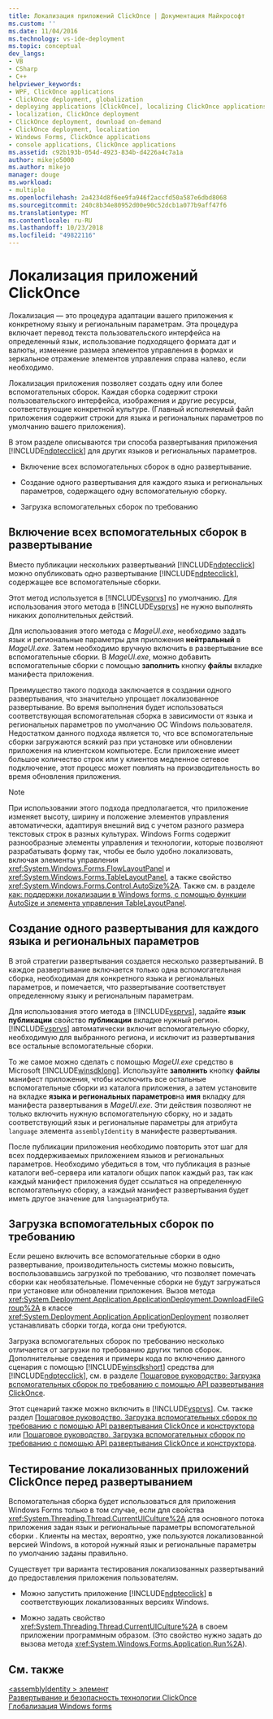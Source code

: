 ```yaml
---
title: Локализация приложений ClickOnce | Документация Майкрософт
ms.custom: ''
ms.date: 11/04/2016
ms.technology: vs-ide-deployment
ms.topic: conceptual
dev_langs:
- VB
- CSharp
- C++
helpviewer_keywords:
- WPF, ClickOnce applications
- ClickOnce deployment, globalization
- deploying applications [ClickOnce], localizing ClickOnce applications
- localization, ClickOnce deployment
- ClickOnce deployment, download on-demand
- ClickOnce deployment, localization
- Windows Forms, ClickOnce applications
- console applications, ClickOnce applications
ms.assetid: c92b193b-054d-4923-834b-d4226a4c7a1a
author: mikejo5000
ms.author: mikejo
manager: douge
ms.workload:
- multiple
ms.openlocfilehash: 2a4234d8f6ee9fa946f2accfd50a587e6dbd8068
ms.sourcegitcommit: 240c8b34e80952d00e90c52dcb1a077b9aff47f6
ms.translationtype: MT
ms.contentlocale: ru-RU
ms.lasthandoff: 10/23/2018
ms.locfileid: "49822116"
---
```

# <a name="localize-clickonce-applications"></a>Локализация приложений ClickOnce
Локализация — это процедура адаптации вашего приложения к конкретному языку и региональным параметрам. Эта процедура включает перевод текста пользовательского интерфейса на определенный язык, использование подходящего формата дат и валюты, изменение размера элементов управления в формах и зеркальное отражение элементов управления справа налево, если необходимо.  
  
 Локализация приложения позволяет создать одну или более вспомогательных сборок. Каждая сборка содержит строки пользовательского интерфейса, изображения и другие ресурсы, соответствующие конкретной культуре. (Главный исполняемый файл приложения содержит строки для языка и региональных параметров по умолчанию вашего приложения).  
  
 В этом разделе описываются три способа развертывания приложения [!INCLUDE[ndptecclick](../deployment/includes/ndptecclick_md.md)] для других языков и региональных параметров.  
  
-   Включение всех вспомогательных сборок в одно развертывание.  
  
-   Создание одного развертывания для каждого языка и региональных параметров, содержащего одну вспомогательную сборку.  
  
-   Загрузка вспомогательных сборок по требованию  
  
## <a name="including-all-satellite-assemblies-in-a-deployment"></a>Включение всех вспомогательных сборок в развертывание  
 Вместо публикации нескольких развертываний [!INCLUDE[ndptecclick](../deployment/includes/ndptecclick_md.md)] можно опубликовать одно развертывание [!INCLUDE[ndptecclick](../deployment/includes/ndptecclick_md.md)], содержащее все вспомогательные сборки.  
  
 Этот метод используется в [!INCLUDE[vsprvs](../code-quality/includes/vsprvs_md.md)] по умолчанию. Для использования этого метода в [!INCLUDE[vsprvs](../code-quality/includes/vsprvs_md.md)] не нужно выполнять никаких дополнительных действий.  
  
 Для использования этого метода с *MageUI.exe*, необходимо задать язык и региональные параметры для приложения **нейтральный** в *MageUI.exe*. Затем необходимо вручную включить в развертывание все вспомогательные сборки. В *MageUI.exe*, можно добавить вспомогательные сборки с помощью **заполнить** кнопку **файлы** вкладке манифеста приложения.  
  
 Преимущество такого подхода заключается в создании одного развертывания, что значительно упрощает локализованное развертывание. Во время выполнения будет использоваться соответствующая вспомогательная сборка в зависимости от языка и региональных параметров по умолчанию ОС Windows пользователя. Недостатком данного подхода является то, что все вспомогательные сборки загружаются всякий раз при установке или обновлении приложения на клиентском компьютере. Если приложение имеет большое количество строк или у клиентов медленное сетевое подключение, этот процесс может повлиять на производительность во время обновления приложения.  
  
> [!NOTE]
>  При использовании этого подхода предполагается, что приложение изменяет высоту, ширину и положение элементов управления автоматически, адаптируя внешний вид с учетом разного размера текстовых строк в разных культурах. Windows Forms содержит разнообразные элементы управления и технологии, которые позволяют разрабатывать форму так, чтобы ее было удобно локализовать, включая элементы управления <xref:System.Windows.Forms.FlowLayoutPanel> и <xref:System.Windows.Forms.TableLayoutPanel>, а также свойство <xref:System.Windows.Forms.Control.AutoSize%2A>.  Также см. в разделе [как: поддержки локализации в Windows forms, с помощью функции AutoSize и элемента управления TableLayoutPanel](/previous-versions/visualstudio/visual-studio-2010/1zkt8b33(v=vs.100)).  
  
## <a name="generate-one-deployment-for-each-culture"></a>Создание одного развертывания для каждого языка и региональных параметров  
 В этой стратегии развертывания создается несколько развертываний. В каждое развертывание включается только одна вспомогательная сборка, необходимая для конкретного языка и региональных параметров, и помечается, что развертывание соответствует определенному языку и региональным параметрам.  
  
 Для использования этого метода в [!INCLUDE[vsprvs](../code-quality/includes/vsprvs_md.md)], задайте **язык публикации** свойство **публикации** вкладке нужный регион. [!INCLUDE[vsprvs](../code-quality/includes/vsprvs_md.md)] автоматически включит вспомогательную сборку, необходимую для выбранного региона, и исключит из развертывания все остальные вспомогательные сборки.  
  
 То же самое можно сделать с помощью *MageUI.exe* средство в Microsoft [!INCLUDE[winsdklong](../deployment/includes/winsdklong_md.md)]. Используйте **заполнить** кнопку **файлы** манифест приложения, чтобы исключить все остальные вспомогательные сборки из каталога приложения, а затем установите на вкладке **языка и региональных параметров**на **имя** вкладку для манифеста развертывания в *MageUI.exe*. Эти действия позволяют не только включить нужную вспомогательную сборку, но и задать соответствующий язык и региональные параметры для атрибута `language` элемента `assemblyIdentity` в манифесте развертывания.  
  
 После публикации приложения необходимо повторить этот шаг для всех поддерживаемых приложением языков и региональных параметров. Необходимо убедиться в том, что публикация в разные каталоги веб-сервера или каталоги общих папок каждый раз, так как каждый манифест приложения будет ссылаться на определенную вспомогательную сборку, а каждый манифест развертывания будет иметь другое значение для `language`атрибута.  
  
## <a name="download-satellite-assemblies-on-demand"></a>Загрузка вспомогательных сборок по требованию  
 Если решено включить все вспомогательные сборки в одно развертывание, производительность системы можно повысить, воспользовавшись загрузкой по требованию, что позволяет помечать сборки как необязательные. Помеченные сборки не будут загружаться при установке или обновлении приложения. Вызов метода <xref:System.Deployment.Application.ApplicationDeployment.DownloadFileGroup%2A> в классе <xref:System.Deployment.Application.ApplicationDeployment> позволяет устанавливать сборки тогда, когда они требуются.  
  
 Загрузка вспомогательных сборок по требованию несколько отличается от загрузки по требованию других типов сборок. Дополнительные сведения и примеры кода по включению данного сценария с помощью [!INCLUDE[winsdkshort](../debugger/debug-interface-access/includes/winsdkshort_md.md)] средства для [!INCLUDE[ndptecclick](../deployment/includes/ndptecclick_md.md)], см. в разделе [Пошаговое руководство: Загрузка вспомогательных сборок по требованию с помощью API развертывания ClickOnce](../deployment/walkthrough-downloading-satellite-assemblies-on-demand-with-the-clickonce-deployment-api.md).  
  
 Этот сценарий также можно включить в [!INCLUDE[vsprvs](../code-quality/includes/vsprvs_md.md)].  См. также раздел [Пошаговое руководство. Загрузка вспомогательных сборок по требованию с помощью API развертывания ClickOnce и конструктора](/previous-versions/visualstudio/visual-studio-2012/ms366788(v=vs.110)) или [Пошаговое руководство. Загрузка вспомогательных сборок по требованию с помощью API развертывания ClickOnce и конструктора](/previous-versions/visualstudio/visual-studio-2013/ms366788(v=vs.120)).  
  
## <a name="testing-localized-clickonce-applications-before-deployment"></a>Тестирование локализованных приложений ClickOnce перед развертыванием  
 Вспомогательная сборка будет использоваться для приложения Windows Forms только в том случае, если для свойства <xref:System.Threading.Thread.CurrentUICulture%2A> для основного потока приложения задан язык и региональные параметры вспомогательной сборки . Клиенты на местах, вероятно, уже пользуются локализованной версией Windows, в которой нужный язык и региональные параметры по умолчанию заданы правильно.  
  
 Существует три варианта тестирования локализованных развертываний до предоставления приложения пользователям.  
  
- Можно запустить приложение [!INCLUDE[ndptecclick](../deployment/includes/ndptecclick_md.md)] в соответствующих локализованных версиях Windows.  
  
- Можно задать свойство <xref:System.Threading.Thread.CurrentUICulture%2A> в своем приложении программным образом. (Это свойство нужно задать до вызова метода <xref:System.Windows.Forms.Application.Run%2A>).  
  
## <a name="see-also"></a>См. также  
 [\<assemblyIdentity > элемент](../deployment/assemblyidentity-element-clickonce-deployment.md)   
 [Развертывание и безопасность технологии ClickOnce](../deployment/clickonce-security-and-deployment.md)   
 [Глобализация Windows forms](/dotnet/framework/winforms/advanced/globalizing-windows-forms)